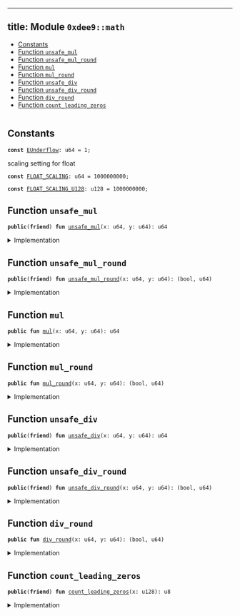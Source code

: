 
---
title: Module `0xdee9::math`
---



-  [Constants](#@Constants_0)
-  [Function `unsafe_mul`](#0xdee9_math_unsafe_mul)
-  [Function `unsafe_mul_round`](#0xdee9_math_unsafe_mul_round)
-  [Function `mul`](#0xdee9_math_mul)
-  [Function `mul_round`](#0xdee9_math_mul_round)
-  [Function `unsafe_div`](#0xdee9_math_unsafe_div)
-  [Function `unsafe_div_round`](#0xdee9_math_unsafe_div_round)
-  [Function `div_round`](#0xdee9_math_div_round)
-  [Function `count_leading_zeros`](#0xdee9_math_count_leading_zeros)


<pre><code></code></pre>



<a name="@Constants_0"></a>

## Constants


<a name="0xdee9_math_EUnderflow"></a>



<pre><code><b>const</b> <a href="math.md#0xdee9_math_EUnderflow">EUnderflow</a>: u64 = 1;
</code></pre>



<a name="0xdee9_math_FLOAT_SCALING"></a>

scaling setting for float


<pre><code><b>const</b> <a href="math.md#0xdee9_math_FLOAT_SCALING">FLOAT_SCALING</a>: u64 = 1000000000;
</code></pre>



<a name="0xdee9_math_FLOAT_SCALING_U128"></a>



<pre><code><b>const</b> <a href="math.md#0xdee9_math_FLOAT_SCALING_U128">FLOAT_SCALING_U128</a>: u128 = 1000000000;
</code></pre>



<a name="0xdee9_math_unsafe_mul"></a>

## Function `unsafe_mul`



<pre><code><b>public</b>(<b>friend</b>) <b>fun</b> <a href="math.md#0xdee9_math_unsafe_mul">unsafe_mul</a>(x: u64, y: u64): u64
</code></pre>



<details>
<summary>Implementation</summary>


<pre><code><b>public</b>(<b>friend</b>) <b>fun</b> <a href="math.md#0xdee9_math_unsafe_mul">unsafe_mul</a>(x: u64, y: u64): u64 {
    <b>let</b> (_, result) = <a href="math.md#0xdee9_math_unsafe_mul_round">unsafe_mul_round</a>(x, y);
    result
}
</code></pre>



</details>

<a name="0xdee9_math_unsafe_mul_round"></a>

## Function `unsafe_mul_round`



<pre><code><b>public</b>(<b>friend</b>) <b>fun</b> <a href="math.md#0xdee9_math_unsafe_mul_round">unsafe_mul_round</a>(x: u64, y: u64): (bool, u64)
</code></pre>



<details>
<summary>Implementation</summary>


<pre><code><b>public</b>(<b>friend</b>) <b>fun</b> <a href="math.md#0xdee9_math_unsafe_mul_round">unsafe_mul_round</a>(x: u64, y: u64): (bool, u64) {
    <b>let</b> x = (x <b>as</b> u128);
    <b>let</b> y = (y <b>as</b> u128);
    <b>let</b> is_round_down = <b>true</b>;
    <b>if</b> ((x * y) % <a href="math.md#0xdee9_math_FLOAT_SCALING_U128">FLOAT_SCALING_U128</a> == 0) is_round_down = <b>false</b>;
    (is_round_down, ((x * y / <a href="math.md#0xdee9_math_FLOAT_SCALING_U128">FLOAT_SCALING_U128</a>) <b>as</b> u64))
}
</code></pre>



</details>

<a name="0xdee9_math_mul"></a>

## Function `mul`



<pre><code><b>public</b> <b>fun</b> <a href="math.md#0xdee9_math_mul">mul</a>(x: u64, y: u64): u64
</code></pre>



<details>
<summary>Implementation</summary>


<pre><code><b>public</b> <b>fun</b> <a href="math.md#0xdee9_math_mul">mul</a>(x: u64, y: u64): u64 {
    <b>let</b> (_, result) = <a href="math.md#0xdee9_math_unsafe_mul_round">unsafe_mul_round</a>(x, y);
    <b>assert</b>!(result &gt; 0, <a href="math.md#0xdee9_math_EUnderflow">EUnderflow</a>);
    result
}
</code></pre>



</details>

<a name="0xdee9_math_mul_round"></a>

## Function `mul_round`



<pre><code><b>public</b> <b>fun</b> <a href="math.md#0xdee9_math_mul_round">mul_round</a>(x: u64, y: u64): (bool, u64)
</code></pre>



<details>
<summary>Implementation</summary>


<pre><code><b>public</b> <b>fun</b> <a href="math.md#0xdee9_math_mul_round">mul_round</a>(x: u64, y: u64): (bool, u64) {
    <b>let</b> (is_round_down, result) = <a href="math.md#0xdee9_math_unsafe_mul_round">unsafe_mul_round</a>(x, y);
    <b>assert</b>!(result &gt; 0, <a href="math.md#0xdee9_math_EUnderflow">EUnderflow</a>);
    (is_round_down, result)
}
</code></pre>



</details>

<a name="0xdee9_math_unsafe_div"></a>

## Function `unsafe_div`



<pre><code><b>public</b>(<b>friend</b>) <b>fun</b> <a href="math.md#0xdee9_math_unsafe_div">unsafe_div</a>(x: u64, y: u64): u64
</code></pre>



<details>
<summary>Implementation</summary>


<pre><code><b>public</b>(<b>friend</b>) <b>fun</b> <a href="math.md#0xdee9_math_unsafe_div">unsafe_div</a>(x: u64, y: u64): u64 {
    <b>let</b> (_, result) = <a href="math.md#0xdee9_math_unsafe_div_round">unsafe_div_round</a>(x, y);
    result
}
</code></pre>



</details>

<a name="0xdee9_math_unsafe_div_round"></a>

## Function `unsafe_div_round`



<pre><code><b>public</b>(<b>friend</b>) <b>fun</b> <a href="math.md#0xdee9_math_unsafe_div_round">unsafe_div_round</a>(x: u64, y: u64): (bool, u64)
</code></pre>



<details>
<summary>Implementation</summary>


<pre><code><b>public</b>(<b>friend</b>) <b>fun</b> <a href="math.md#0xdee9_math_unsafe_div_round">unsafe_div_round</a>(x: u64, y: u64): (bool, u64) {
    <b>let</b> x = (x <b>as</b> u128);
    <b>let</b> y = (y <b>as</b> u128);
    <b>let</b> is_round_down = <b>true</b>;
    <b>if</b> ((x * (<a href="math.md#0xdee9_math_FLOAT_SCALING">FLOAT_SCALING</a> <b>as</b> u128) % y) == 0) is_round_down = <b>false</b>;
    (is_round_down, ((x * (<a href="math.md#0xdee9_math_FLOAT_SCALING">FLOAT_SCALING</a> <b>as</b> u128) / y) <b>as</b> u64))
}
</code></pre>



</details>

<a name="0xdee9_math_div_round"></a>

## Function `div_round`



<pre><code><b>public</b> <b>fun</b> <a href="math.md#0xdee9_math_div_round">div_round</a>(x: u64, y: u64): (bool, u64)
</code></pre>



<details>
<summary>Implementation</summary>


<pre><code><b>public</b> <b>fun</b> <a href="math.md#0xdee9_math_div_round">div_round</a>(x: u64, y: u64): (bool, u64) {
    <b>let</b> (is_round_down, result) = <a href="math.md#0xdee9_math_unsafe_div_round">unsafe_div_round</a>(x, y);
    <b>assert</b>!(result &gt; 0, <a href="math.md#0xdee9_math_EUnderflow">EUnderflow</a>);
    (is_round_down, result)
}
</code></pre>



</details>

<a name="0xdee9_math_count_leading_zeros"></a>

## Function `count_leading_zeros`



<pre><code><b>public</b>(<b>friend</b>) <b>fun</b> <a href="math.md#0xdee9_math_count_leading_zeros">count_leading_zeros</a>(x: u128): u8
</code></pre>



<details>
<summary>Implementation</summary>


<pre><code><b>public</b>(<b>friend</b>) <b>fun</b> <a href="math.md#0xdee9_math_count_leading_zeros">count_leading_zeros</a>(x: u128): u8 {
    <b>if</b> (x == 0) {
        128
    } <b>else</b> {
        <b>let</b> n: u8 = 0;
        <b>if</b> (x & 0xFFFFFFFFFFFFFFFF0000000000000000 == 0) {
            // x's higher 64 is all zero, shift the lower part over
            x = x &lt;&lt; 64;
            n = n + 64;
        };
        <b>if</b> (x & 0xFFFFFFFF000000000000000000000000 == 0) {
            // x's higher 32 is all zero, shift the lower part over
            x = x &lt;&lt; 32;
            n = n + 32;
        };
        <b>if</b> (x & 0xFFFF0000000000000000000000000000 == 0) {
            // x's higher 16 is all zero, shift the lower part over
            x = x &lt;&lt; 16;
            n = n + 16;
        };
        <b>if</b> (x & 0xFF000000000000000000000000000000 == 0) {
            // x's higher 8 is all zero, shift the lower part over
            x = x &lt;&lt; 8;
            n = n + 8;
        };
        <b>if</b> (x & 0xF0000000000000000000000000000000 == 0) {
            // x's higher 4 is all zero, shift the lower part over
            x = x &lt;&lt; 4;
            n = n + 4;
        };
        <b>if</b> (x & 0xC0000000000000000000000000000000 == 0) {
            // x's higher 2 is all zero, shift the lower part over
            x = x &lt;&lt; 2;
            n = n + 2;
        };
        <b>if</b> (x & 0x80000000000000000000000000000000 == 0) {
            n = n + 1;
        };

        n
    }
}
</code></pre>



</details>
